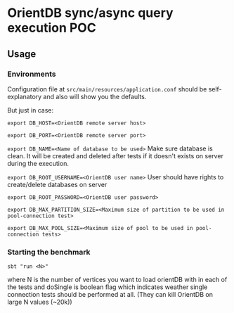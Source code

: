 OrientDB sync/async query execution POC
=======================

Usage
---

### Environments
Configuration file at `src/main/resources/application.conf` should be self-explanatory and also will show you the defaults.

But just in case:
  
`export DB_HOST=<OrientDB remote server host>`

`export DB_PORT=<OrientDB remote server port>`

`export DB_NAME=<Name of database to be used>` Make sure database is clean. It will be created and deleted after tests if it doesn't exists on server during the execution.

`export DB_ROOT_USERNAME=<OrientDB user name>` User should have rights to create/delete databases on server

`export DB_ROOT_PASSWORD=<OrientDB user password>`

`export DB_MAX_PARTITION_SIZE=<Maximum size of partition to be used in pool-connection test>`

`export DB_MAX_POOL_SIZE=<Maximum size of pool to be used in pool-connection tests>`

### Starting the benchmark
`sbt "run <N>"`

where N is the number of vertices you want to load orientDB with in each of the tests 
and doSingle is boolean flag which indicates weather single connection tests should be performed at all.
(They can kill OrientDB on large N values (~20k))